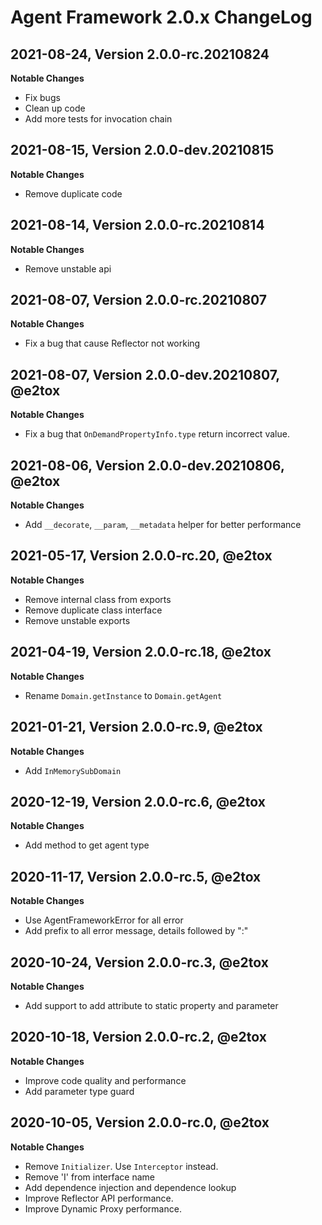 # Agent Framework 2.0.x ChangeLog

## 2021-08-24, Version 2.0.0-rc.20210824

**Notable Changes**

-   Fix bugs
-   Clean up code
-   Add more tests for invocation chain

## 2021-08-15, Version 2.0.0-dev.20210815

**Notable Changes**

-   Remove duplicate code

## 2021-08-14, Version 2.0.0-rc.20210814

**Notable Changes**

-   Remove unstable api

## 2021-08-07, Version 2.0.0-rc.20210807

**Notable Changes**

-   Fix a bug that cause Reflector not working

## 2021-08-07, Version 2.0.0-dev.20210807, @e2tox

**Notable Changes**

-   Fix a bug that `OnDemandPropertyInfo.type` return incorrect value.

## 2021-08-06, Version 2.0.0-dev.20210806, @e2tox

**Notable Changes**

-   Add `__decorate`, `__param`, `__metadata` helper for better performance

## 2021-05-17, Version 2.0.0-rc.20, @e2tox

**Notable Changes**

-   Remove internal class from exports
-   Remove duplicate class interface
-   Remove unstable exports

## 2021-04-19, Version 2.0.0-rc.18, @e2tox

**Notable Changes**

-   Rename `Domain.getInstance` to `Domain.getAgent`

## 2021-01-21, Version 2.0.0-rc.9, @e2tox

**Notable Changes**

-   Add `InMemorySubDomain`

## 2020-12-19, Version 2.0.0-rc.6, @e2tox

**Notable Changes**

-   Add method to get agent type

## 2020-11-17, Version 2.0.0-rc.5, @e2tox

**Notable Changes**

-   Use AgentFrameworkError for all error
-   Add prefix to all error message, details followed by ":"

## 2020-10-24, Version 2.0.0-rc.3, @e2tox

**Notable Changes**

-   Add support to add attribute to static property and parameter

## 2020-10-18, Version 2.0.0-rc.2, @e2tox

**Notable Changes**

-   Improve code quality and performance
-   Add parameter type guard

## 2020-10-05, Version 2.0.0-rc.0, @e2tox

**Notable Changes**

-   Remove `Initializer`. Use `Interceptor` instead.
-   Remove 'I' from interface name
-   Add dependence injection and dependence lookup
-   Improve Reflector API performance.
-   Improve Dynamic Proxy performance.
